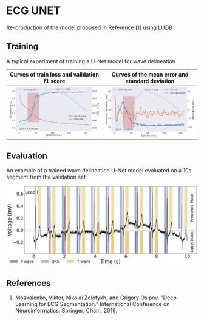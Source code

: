 # ECG UNET

Re-production of the model proposed in Reference \[[1](#ref1)\] using LUDB

## Training

A typical experiment of training a U-Net model for wave delineation

Curves of train loss and validation f1 score | Curves of the mean error and standard deviation
:-------------------------------------------:|:-----------------------------------------------:
<img src="images/ludb-unet-score-loss.svg" alt="score-loss" width="400"/>  |  <img src="images/ludb-unet-me-std.svg" alt="me-std" width="400"/>

## Evaluation

An example of a trained wave delineation U-Net model evaluated on a 10s segment from the validation set

<img src="images/ludb-unet-val-example.svg" alt="val-example" width="800"/>

## References

1. <a name="ref1"></a> Moskalenko, Viktor, Nikolai Zolotykh, and Grigory Osipov. "Deep Learning for ECG Segmentation." International Conference on Neuroinformatics. Springer, Cham, 2019.
